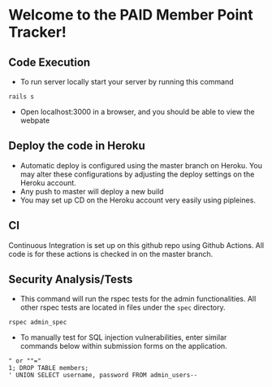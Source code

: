 # Welcome to the PAID Member Point Tracker!

## Code Execution

* To run server locally start your server by running this command 
```
rails s
```
* Open localhost:3000 in a browser, and you should be able to view the webpate
## Deploy the code in Heroku

* Automatic deploy is configured using the master branch on Heroku. You may alter these configurations by adjusting the deploy settings on the Heroku account. 
* Any push to master will deploy a new build
* You may set up CD on the Heroku account very easily using pipleines.

## CI

Continuous Integration is set up on this github repo using Github Actions. All code is for these actions is checked in on the master branch. 

## Security Analysis/Tests
* This command will run the rspec tests for the admin functionalities. All other rspec tests are located in files under the ```spec``` directory.
```
rspec admin_spec
```
* To manually test for SQL injection vulnerabilities, enter similar commands below within submission forms on the application.
```
" or ""="
1; DROP TABLE members;
' UNION SELECT username, password FROM admin_users--
```
